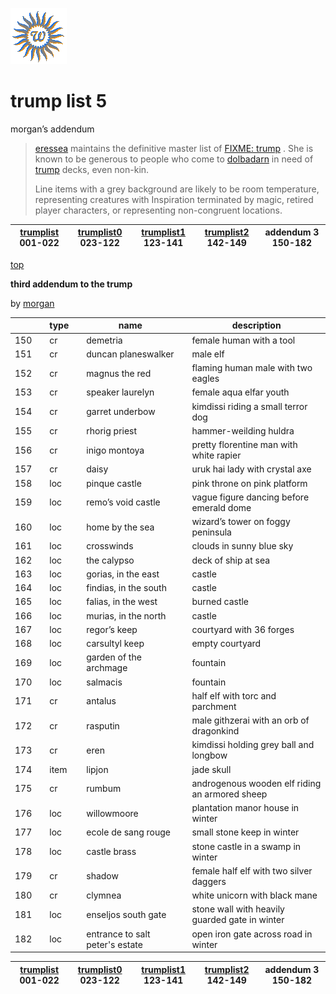 ![wsun](assets/wsun.gif)

# trump list 5

 morgan’s addendum
>
>    [eressea](eressea.md)  maintains the definitive master list of  [FIXME: trump](trump.md) . She is known to be generous to people who come to  [dolbadarn](dolbadarn.md)  in need of  [trump](trump.md)  decks, even non-kin. 
>
>   Line items with a grey background are likely to be room temperature, representing creatures with Inspiration terminated by magic, retired player characters, or representing non-congruent locations. 

|  [trumplist](trumplist.md) 001-022  |  [trumplist0](trumplist0.md) 023-122  |  [trumplist1](trumplist1.md) 123-141  |  [trumplist2](trumplist2.md) 142-149  | addendum 3 150-182  | 
| ----------------------------------- | ------------------------------------- | ------------------------------------- | ------------------------------------- | ------------------- | 

 [top](#top) 

  **third addendum to the trump**

 by  [morgan](morgan.md) 

|       |   |  type  |   |  name                             |   |  description                                     | 
| ----- | - | ------ | - | --------------------------------- | - | ------------------------------------------------ | 
|  150  |   |  cr    |   |  demetria                         |   |  female human with a tool                        | 
|  151  |   |  cr    |   |  duncan planeswalker              |   |  male elf                                        | 
|  152  |   |  cr    |   |  magnus the red                   |   |  flaming human male with two eagles              | 
|  153  |   |  cr    |   |  speaker laurelyn                 |   |  female aqua elfar youth                         | 
|  154  |   |  cr    |   |  garret underbow                  |   |  kimdissi riding a small terror dog              | 
|  155  |   |  cr    |   |  rhorig priest                    |   |  hammer-weilding huldra                          | 
|  156  |   |  cr    |   |  inigo montoya                    |   |  pretty florentine man with white rapier         | 
|  157  |   |  cr    |   |  daisy                            |   |  uruk hai lady with crystal axe                  | 
|  158  |   |  loc   |   |  pinque castle                    |   |  pink throne on pink platform                    | 
|  159  |   |  loc   |   |  remo’s void castle               |   |  vague figure dancing before emerald dome        | 
|  160  |   |  loc   |   |  home by the sea                  |   |  wizard’s tower on foggy peninsula               | 
|  161  |   |  loc   |   |  crosswinds                       |   |  clouds in sunny blue sky                        | 
|  162  |   |  loc   |   |  the calypso                      |   |  deck of ship at sea                             | 
|  163  |   |  loc   |   |  gorias, in the east              |   |  castle                                          | 
|  164  |   |  loc   |   |  findias, in the south            |   |  castle                                          | 
|  165  |   |  loc   |   |  falias, in the west              |   |  burned castle                                   | 
|  166  |   |  loc   |   |  murias, in the north             |   |  castle                                          | 
|  167  |   |  loc   |   |  regor’s keep                     |   |  courtyard with 36 forges                        | 
|  168  |   |  loc   |   |  carsultyl keep                   |   |  empty courtyard                                 | 
|  169  |   |  loc   |   |  garden of the archmage           |   |  fountain                                        | 
|  170  |   |  loc   |   |  salmacis                         |   |  fountain                                        | 
|  171  |   |  cr    |   |  antalus                          |   |  half elf with torc and parchment                | 
|  172  |   |  cr    |   |  rasputin                         |   |  male githzerai with an orb of dragonkind        | 
|  173  |   |  cr    |   |  eren                             |   |  kimdissi holding grey ball and longbow          | 
|  174  |   |  item  |   |  lipjon                           |   |  jade skull                                      | 
|  175  |   |  cr    |   |  rumbum                           |   |  androgenous wooden elf riding an armored sheep  | 
|  176  |   |  loc   |   |  willowmoore                      |   |  plantation manor house in winter                | 
|  177  |   |  loc   |   |  ecole de sang rouge              |   |  small stone keep in winter                      | 
|  178  |   |  loc   |   |  castle brass                     |   |  stone castle in a swamp in winter               | 
|  179  |   |  cr    |   |  shadow                           |   |  female half elf with two silver daggers         | 
|  180  |   |  cr    |   |  clymnea                          |   |  white unicorn with black mane                   | 
|  181  |   |  loc   |   |  enseljos south gate              |   |  stone wall with heavily guarded gate in winter  | 
|  182  |   |  loc   |   |  entrance to salt peter's estate  |   |  open iron gate across road in winter            | 

|  [trumplist](trumplist.md) 001-022  |  [trumplist0](trumplist0.md) 023-122  |  [trumplist1](trumplist1.md) 123-141  |  [trumplist2](trumplist2.md) 142-149  | addendum 3 150-182  | 
| ----------------------------------- | ------------------------------------- | ------------------------------------- | ------------------------------------- | ------------------- | 

 